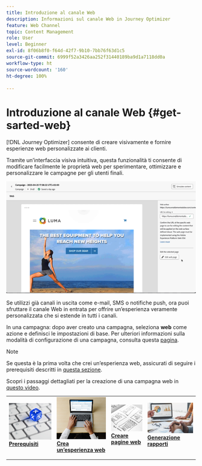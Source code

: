 ```yaml
---
title: Introduzione al canale Web
description: Informazioni sul canale Web in Journey Optimizer
feature: Web Channel
topic: Content Management
role: User
level: Beginner
exl-id: 8f06b8f0-f64d-42f7-9b10-7bb76f63d1c5
source-git-commit: 6999f52a3426aa252f31440189ba9d1a7118dd0a
workflow-type: ht
source-wordcount: '160'
ht-degree: 100%

---
```


# Introduzione al canale Web {#get-sarted-web}

[!DNL Journey Optimizer] consente di creare visivamente e fornire esperienze web personalizzate ai clienti.

Tramite un’interfaccia visiva intuitiva, questa funzionalità ti consente di modificare facilmente le proprietà web per sperimentare, ottimizzare e personalizzare le campagne per gli utenti finali.

![](../rn/assets/do-not-localize/web-authoring.gif)


Se utilizzi già canali in uscita come e-mail, SMS o notifiche push, ora puoi sfruttare il canale Web in entrata per offrire un’esperienza veramente personalizzata che si estende in tutti i canali.

In una campagna: dopo aver creato una campagna, seleziona **web** come azione e definisci le impostazioni di base. Per ulteriori informazioni sulla modalità di configurazione di una campagna, consulta questa [pagina](../campaigns/create-campaign.md#configure).

>[!NOTE]
>
>Se questa è la prima volta che crei un’esperienza web, assicurati di seguire i prerequisiti descritti in [questa sezione](web-prerequisites.md).

Scopri i passaggi dettagliati per la creazione di una campagna web in [questo video](create-web.md#video).

<table style="table-layout:fixed"><tr style="border: 0;">
<td>
<a href="web-prerequisites.md">
<img alt="Lead" src="../assets/do-not-localize/web-prerequisites.jpg">
</a>
<div><a href="web-prerequisites.md"><strong>Prerequisiti</strong>
</div>
<p>
</td>
<td>
<a href="create-web.md">
<img alt="Non frequente" src="../assets/do-not-localize/web-create.jpg">
</a>
<div>
<a href="create-web.md"><strong>Crea un’esperienza web</strong></a>
</div>
<p></td>
<td>
<a href="edit-web-content.md">
<img alt="Convalida" src="../assets/do-not-localize/web-design.jpg">
</a>
<div>
<a href="edit-web-content.md"><strong>Creare pagine web</strong></a>
</div>
<p>
</td>
<td>
<a href="monitor-web-campaigns.md">
<img alt="Convalida" src="../assets/do-not-localize/web-reporting.jpg">
</a>
<div>
<a href="monitor-web-campaigns.md"><strong>Generazione rapporti</strong></a>
</div>
<p>
</td>
</tr></table>


